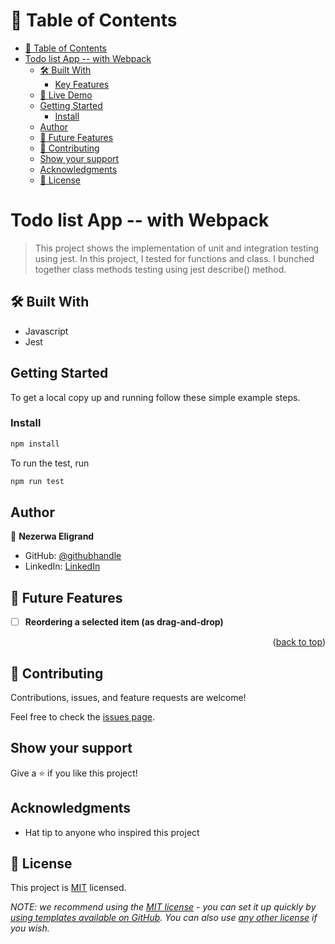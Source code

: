 <!-- <a name="readme-top"></a> -->

<!-- TABLE OF CONTENTS -->

# 📗 Table of Contents

- [📗 Table of Contents](#table-of-contents)
- [Todo list App -- with Webpack ](#todo-list-app--with-webpack)
  - [🛠 Built With ](#built-with)
    - [Key Features ](#key-features)
  - [🚀 Live Demo ](#live-demo)
  - [Getting Started ](#getting-started)
    - [Install ](#install)
  - [Author ](#author)
  - [🔭 Future Features ](#future-features)
  - [🤝 Contributing ](#contributing)
  - [Show your support ](#show-your-support)
  - [Acknowledgments ](#acknowledgments)
  - [📝 License ](#license)

<!-- PROJECT DESCRIPTION -->

# Todo list App -- with Webpack <a name="todo-list-app--with-webpack"></a>

> This project shows the implementation of unit and integration testing using jest. In this project, I tested for functions and class. I bunched together class methods testing using jest describe() method.

## 🛠 Built With <a name="built-with"></a>

- Javascript
- Jest

<!-- LIVE DEMO -->

<!-- GETTING STARTED -->

## Getting Started <a name="getting-started"></a>

To get a local copy up and running follow these simple example steps.

### Install <a name="install"></a>

```js
npm install
```

To run the test, run

```js
npm run test
```

## Author <a name="author"></a>

👤 **Nezerwa Eligrand**

- GitHub: [@githubhandle](https://github.com/Nezerwa)
- LinkedIn: [LinkedIn](https://linkedin.com/in/eligrand-nezerwa)

<!-- FUTURE FEATURES -->

## 🔭 Future Features <a name="future-features"></a>

- [ ] **Reordering a selected item (as drag-and-drop)**

<p align="right">(<a href="#readme-top">back to top</a>)</p>

## 🤝 Contributing <a name="contributing"></a>

Contributions, issues, and feature requests are welcome!

Feel free to check the [issues page](../../issues/).

## Show your support <a name="support"></a>

Give a ⭐️ if you like this project!

## Acknowledgments <a name="acknowledgements"></a>

- Hat tip to anyone who inspired this project

## 📝 License <a name="license"></a>

This project is [MIT](./MIT.md) licensed.

_NOTE: we recommend using the [MIT license](https://choosealicense.com/licenses/mit/) - you can set it up quickly by [using templates available on GitHub](https://docs.github.com/en/communities/setting-up-your-project-for-healthy-contributions/adding-a-license-to-a-repository). You can also use [any other license](https://choosealicense.com/licenses/) if you wish._

<a name="readme-top"></a>
